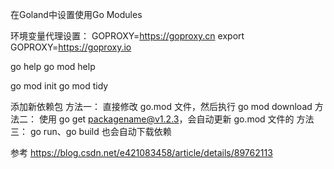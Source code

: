 在Goland中设置使用Go Modules

环境变量代理设置：
GOPROXY=https://goproxy.cn
export GOPROXY=https://goproxy.io


go help
go mod help


go mod init 
go mod tidy



添加新依赖包
方法一：
直接修改 go.mod 文件，然后执行 go mod download
方法二：
使用 go get packagename@v1.2.3，会自动更新 go.mod 文件的
方法三：
go run、go build 也会自动下载依赖




参考
https://blog.csdn.net/e421083458/article/details/89762113




